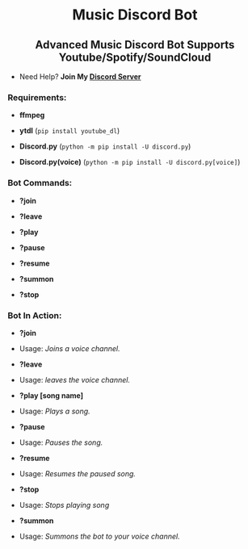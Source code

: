 <h1 align="center">Music Discord Bot</h1>
<h2 align="center">Advanced Music Discord Bot Supports Youtube/Spotify/SoundCloud</h2>

- Need Help? **Join My [Discord Server](https://discord.gg/nqgbAAkgzh)**

<h3 align="left">Requirements:</h3>

- **ffmpeg**

- **ytdl** (``pip install youtube_dl``)

- **Discord.py** (``python -m pip install -U discord.py``)

- **Discord.py(voice)** (``python -m pip install -U discord.py[voice]``) 

<h3 align="left">Bot Commands:</h3>

- **?join**

- **?leave**

- **?play**

- **?pause**

- **?resume**

- **?summon**

- **?stop**

<h3 align="left">Bot In Action:</h3>

- **?join**

- Usage: *Joins a voice channel.*



- **?leave**

- Usage: *leaves the voice channel.*



- **?play [song name]**

- Usage: *Plays a song.*


- **?pause**

- Usage: *Pauses the song.*


- **?resume**

- Usage: *Resumes the paused song.*


- **?stop**

- Usage: *Stops playing song*


- **?summon**

- Usage: *Summons the bot to your voice channel.*
